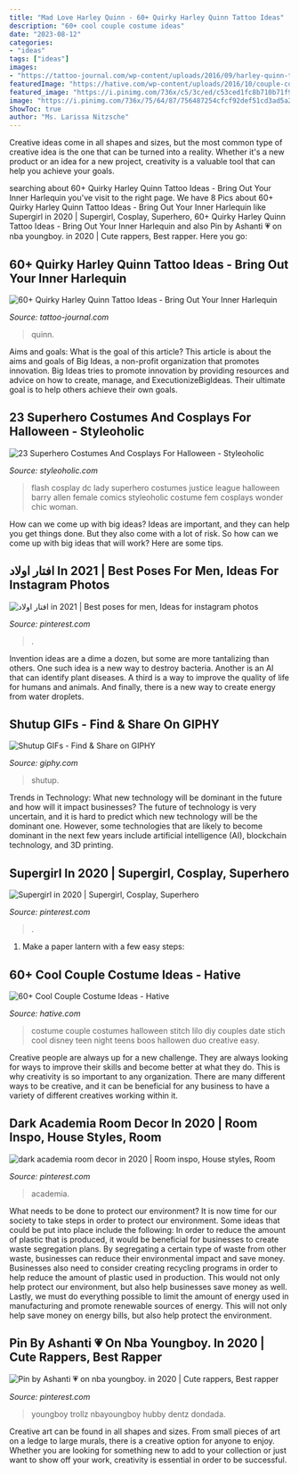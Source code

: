 ```yaml
---
title: "Mad Love Harley Quinn - 60+ Quirky Harley Quinn Tattoo Ideas"
description: "60+ cool couple costume ideas"
date: "2023-08-12"
categories:
- "ideas"
tags: ["ideas"]
images:
- "https://tattoo-journal.com/wp-content/uploads/2016/09/harley-quinn-tattoo28-650x650.jpg"
featuredImage: "https://hative.com/wp-content/uploads/2016/10/couple-costumes/37-couple-costume-ideas-1.jpg"
featured_image: "https://i.pinimg.com/736x/c5/3c/ed/c53ced1fc8b710b71f973dac99291460.jpg"
image: "https://i.pinimg.com/736x/75/64/87/756487254cfcf92def51cd3ad5a2bccf.jpg"
ShowToc: true
author: "Ms. Larissa Nitzsche"
---
```



Creative ideas come in all shapes and sizes, but the most common type of creative idea is the one that can be turned into a reality. Whether it's a new product or an idea for a new project, creativity is a valuable tool that can help you achieve your goals.

	

		
searching about 60+ Quirky Harley Quinn Tattoo Ideas - Bring Out Your Inner Harlequin you've visit to the right page. We have 8 Pics about 60+ Quirky Harley Quinn Tattoo Ideas - Bring Out Your Inner Harlequin like Supergirl in 2020 | Supergirl, Cosplay, Superhero, 60+ Quirky Harley Quinn Tattoo Ideas - Bring Out Your Inner Harlequin and also Pin by Ashanti 💗 on nba youngboy. in 2020 | Cute rappers, Best rapper. Here you go:
		
    
## 60+ Quirky Harley Quinn Tattoo Ideas - Bring Out Your Inner Harlequin

<img loading=lazy src="https://tattoo-journal.com/wp-content/uploads/2016/09/harley-quinn-tattoo28-650x650.jpg" onerror="this.onerror=null;this.src='https://tse2.mm.bing.net/th?id=OIP.Vq_MJ29L06ZPih_833pecgHaHa&amp;pid=15.1';" alt="60+ Quirky Harley Quinn Tattoo Ideas - Bring Out Your Inner Harlequin">

_Source: tattoo-journal.com_

>quinn. 

	

Aims and goals: What is the goal of this article?
This article is about the aims and goals of Big Ideas, a non-profit organization that promotes innovation. Big Ideas tries to promote innovation by providing resources and advice on how to create, manage, and ExecutionizeBigIdeas. Their ultimate goal is to help others achieve their own goals.

    
## 23 Superhero Costumes And Cosplays For Halloween - Styleoholic

<img loading=lazy src="https://i.styleoholic.com/2016/09/13-Flash-Lady-from-DC-Justice-League.jpg" onerror="this.onerror=null;this.src='https://tse2.mm.bing.net/th?id=OIP.5fWBStVydiQiX_TDINqcJAHaLY&amp;pid=15.1';" alt="23 Superhero Costumes And Cosplays For Halloween - Styleoholic">

_Source: styleoholic.com_

>flash cosplay dc lady superhero costumes justice league halloween barry allen female comics styleoholic costume fem cosplays wonder chic woman. 

	

How can we come up with big ideas?
Ideas are important, and they can help you get things done. But they also come with a lot of risk. So how can we come up with big ideas that will work? Here are some tips.

    
## افتار اولاد In 2021 | Best Poses For Men, Ideas For Instagram Photos

<img loading=lazy src="https://i.pinimg.com/736x/c5/3c/ed/c53ced1fc8b710b71f973dac99291460.jpg" onerror="this.onerror=null;this.src='https://tse2.mm.bing.net/th?id=OIP.sLUmug-xTHTXGhfkK8h3QQHaHU&amp;pid=15.1';" alt="افتار اولاد in 2021 | Best poses for men, Ideas for instagram photos">

_Source: pinterest.com_

>. 

	

Invention ideas are a dime a dozen, but some are more tantalizing than others. One such idea is a new way to destroy bacteria. Another is an AI that can identify plant diseases. A third is a way to improve the quality of life for humans and animals. And finally, there is a new way to create energy from water droplets.

    
## Shutup GIFs - Find &amp; Share On GIPHY

<img loading=lazy src="https://media2.giphy.com/media/kbtw8GlJyTwP0MV06y/giphy.gif" onerror="this.onerror=null;this.src='https://tse4.mm.bing.net/th?id=OIP.2LyuQwIPEyKpGbaY4uibawHaEK&amp;pid=15.1';" alt="Shutup GIFs - Find &amp; Share on GIPHY">

_Source: giphy.com_

>shutup. 

	

Trends in Technology: What new technology will be dominant in the future and how will it impact businesses?
The future of technology is very uncertain, and it is hard to predict which new technology will be the dominant one. However, some technologies that are likely to become dominant in the next few years include artificial intelligence (AI), blockchain technology, and 3D printing.

    
## Supergirl In 2020 | Supergirl, Cosplay, Superhero

<img loading=lazy src="https://i.pinimg.com/736x/35/41/3c/35413c0d0955b71fcff51304d2da300b.jpg" onerror="this.onerror=null;this.src='https://tse4.mm.bing.net/th?id=OIP.L7CBqoI-tnuVkjymJCn4gwHaJ3&amp;pid=15.1';" alt="Supergirl in 2020 | Supergirl, Cosplay, Superhero">

_Source: pinterest.com_

>. 

	

1. Make a paper lantern with a few easy steps:

    
## 60+ Cool Couple Costume Ideas - Hative

<img loading=lazy src="https://hative.com/wp-content/uploads/2016/10/couple-costumes/37-couple-costume-ideas-1.jpg" onerror="this.onerror=null;this.src='https://tse2.mm.bing.net/th?id=OIP.sYR_JuSeOwDapBVNFOlh6AHaLE&amp;pid=15.1';" alt="60+ Cool Couple Costume Ideas - Hative">

_Source: hative.com_

>costume couple costumes halloween stitch lilo diy couples date stich cool disney teen night teens boos hallowen duo creative easy. 

	

Creative people are always up for a new challenge. They are always looking for ways to improve their skills and become better at what they do. This is why creativity is so important to any organization. There are many different ways to be creative, and it can be beneficial for any business to have a variety of different creatives working within it.

    
## Dark Academia Room Decor In 2020 | Room Inspo, House Styles, Room

<img loading=lazy src="https://i.pinimg.com/736x/75/64/87/756487254cfcf92def51cd3ad5a2bccf.jpg" onerror="this.onerror=null;this.src='https://tse2.mm.bing.net/th?id=OIP.jt0wfZsrnxHuSDWTwPQL2QHaJ3&amp;pid=15.1';" alt="dark academia room decor in 2020 | Room inspo, House styles, Room">

_Source: pinterest.com_

>academia. 

	

What needs to be done to protect our environment?
It is now time for our society to take steps in order to protect our environment. Some ideas that could be put into place include the following:
In order to reduce the amount of plastic that is produced, it would be beneficial for businesses to create waste segregation plans. By segregating a certain type of waste from other waste, businesses can reduce their environmental impact and save money. Businesses also need to consider creating recycling programs in order to help reduce the amount of plastic used in production. This would not only help protect our environment, but also help businesses save money as well. Lastly, we must do everything possible to limit the amount of energy used in manufacturing and promote renewable sources of energy. This will not only help save money on energy bills, but also help protect the environment.

    
## Pin By Ashanti 💗 On Nba Youngboy. In 2020 | Cute Rappers, Best Rapper

<img loading=lazy src="https://i.pinimg.com/736x/e2/6f/47/e26f47f29ff8e85254d3fcf5342e18a1.jpg" onerror="this.onerror=null;this.src='https://tse2.mm.bing.net/th?id=OIP.ZNBvPLzZ6USbeRX9FK9PaAHaGt&amp;pid=15.1';" alt="Pin by Ashanti 💗 on nba youngboy. in 2020 | Cute rappers, Best rapper">

_Source: pinterest.com_

>youngboy trollz nbayoungboy hubby dentz dondada. 

	

Creative art can be found in all shapes and sizes. From small pieces of art on a ledge to large murals, there is a creative option for anyone to enjoy. Whether you are looking for something new to add to your collection or just want to show off your work, creativity is essential in order to be successful.

